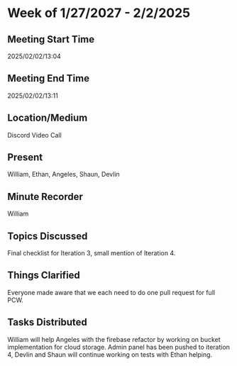 # Week of 1/27/2027 - 2/2/2025

## Meeting Start Time

2025/02/02/13:04

## Meeting End Time

2025/02/02/13:11

## Location/Medium

Discord Video Call

## Present

William, Ethan, Angeles, Shaun, Devlin

## Minute Recorder

William

## Topics Discussed

Final checklist for Iteration 3, small mention of Iteration 4.

## Things Clarified

Everyone made aware that we each need to do one pull request for full PCW.

## Tasks Distributed
William will help Angeles with the firebase refactor by working on bucket implementation for cloud storage. Admin panel has been pushed to iteration 4, Devlin and Shaun will continue working on tests with Ethan helping.
